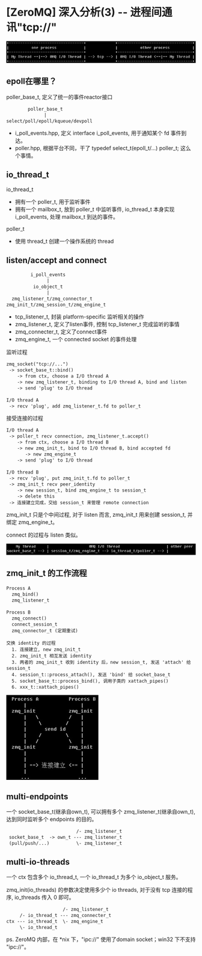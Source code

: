 # [ZeroMQ] 深入分析(3) -- 进程间通讯"tcp://"  

![](images/2010_12_18_zmq_internals_03/tcp_proto.png)


## epoll在哪里？

poller_base_t, 定义了统一的事件reactor接口

```
        poller_base_t
              |
select/poll/epoll/kqueue/devpoll
```

 * i_poll_events.hpp, 定义 interface i_poll_events, 用于通知某个 fd 事件到达。
 * poller.hpp, 根据平台不同，干了 typedef select_t(epoll_t/...) poller_t; 这么个事情。


## io_thread_t

io_thread_t

 * 拥有一个 poller_t, 用于监听事件
 * 拥有一个 mailbox_t, 放到 poller_t 中监听事件, io_thread_t 本身实现 i_poll_events, 处理 mailbox_t 到达的事件。

poller_t

 * 使用 thread_t 创建一个操作系统的 thread


## listen/accept and connect

```
         i_poll_events
               |
          io_object_t
               |
  zmq_listener_t/zmq_connector_t
zmq_init_t/zmq_session_t/zmq_engine_t
```

 * tcp_listener_t, 封装 platform-specific 监听相关的操作
 * zmq_listener_t, 定义了listen事件, 控制 tcp_listener_t 完成监听的事情
 * zmq_connecter_t, 定义了connect事件
 * zmq_engine_t, 一个 connected socket 的事件处理

监听过程

```
zmq_socket("tcp://...")
 -> socket_base_t::bind()
    -> from ctx, choose a I/O thread A
    -> new zmq_listener_t, binding to I/O thread A, bind and listen
    -> send 'plug' to I/O thread

I/O thread A
 -> recv 'plug', add zmq_listener_t.fd to poller_t
```

接受连接的过程

```
I/O thread A
 -> poller_t recv connection, zmq_listener_t.accept()
    -> from ctx, choose a I/O thread B
    -> new zmq_init_t, bind to I/O thread B, bind accepted fd
       -> new zmq_engine_t
    -> send 'plug' to I/O thread

I/O thread B
 -> recv 'plug', put zmq_init_t.fd to poller_t
 -> zmq_init_t recv peer_identity
    -> new session_t, bind zmq_engine_t to session_t
    -> delete this
 -> 连接建立完成，交给 session_t 来管理 remote connection
```

zmq_init_t 只是个中间过程, 对于 listen 而言, zmq_init_t 用来创建 session_t, 并绑定 zmq_engine_t。

connect 的过程与 listen 类似。

![](images/2010_12_18_zmq_internals_03/io_thread.png)


## zmq_init_t 的工作流程

```
Process A
  zmq_bind()
  zmq_listener_t

Process B
  zmq_connect()
  connect_session_t
  zmq_connector_t (定期重试)

交换 identity 的过程
  1. 连接建立, new zmq_init_t
  2. zmq_init_t 相互发送 identity
  3. 两者的 zmq_init_t 收到 identity 后，new session_t, 发送 'attach' 给 session_t
  4. session_t::process_attach(), 发送 'bind' 给 socket_base_t
  5. socket_base_t::process_bind(), 调用子类的 xattach_pipes()
  6. xxx_t::xattach_pipes()
```

![](images/2010_12_18_zmq_internals_03/connection_established.png)


## multi-endpoints

一个 socket_base_t(继承自own_t), 可以拥有多个 zmq_listener_t(继承自own_t), 达到同时监听多个 endpoints 的目的。

```
                          /- zmq_listener_t
 socket_base_t  -> own_t --- zmq_listener_t
 (pull/push/...)          \- zmq_listener_t
```


## multi-io-threads

一个 ctx 包含多个 io_thread_t, 一个 io_thread_t 为多个 io_object_t 服务。

zmq_init(io_threads) 的参数决定使用多少个 io threads, 对于没有 tcp 连接的程序, io_threads 传入 0 即可。

```
                     /- zmq_listener_t
     /- io_thread_t --- zmq_connecter_t
ctx --- io_thread_t  \- zmq_engine_t
     \- io_thread_t
```

ps. ZeroMQ 内部，在 *nix 下，"ipc://" 使用了domain socket；win32 下不支持 "ipc://"。
